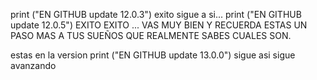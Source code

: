 print ("EN GITHUB update 12.0.3") exito sigue a si...
print ("EN GITHUB update 12.0.5") EXITO EXITO ... VAS MUY BIEN Y RECUERDA ESTAS UN PASO MAS A TUS SUEÑOS QUE REALMENTE SABES CUALES SON.

estas en la version print ("EN GITHUB update 13.0.0") sigue asi sigue avanzando
